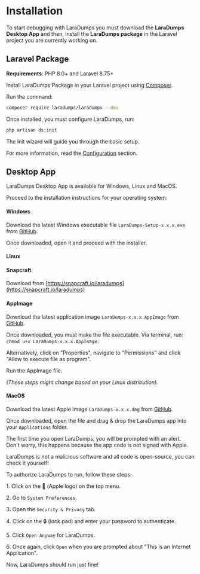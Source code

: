 # Installation

To start debugging with LaraDumps you must download the **LaraDumps Desktop App** and then, install the **LaraDumps package** in the Laravel project you are currently working on.

## Laravel Package

**Requirements**: PHP 8.0+ and Laravel 8.75+

Install LaraDumps Package in your Laravel project using [Composer](https://getcomposer.org).

Run the command:

```bash
composer require laradumps/laradumps --dev
```

Once installed, you must configure LaraDumps, run:

```bash
php artisan ds:init
```

The Init wizard will guide you through the basic setup.

For more information, read the [Configuration](laravel/get-started/configuration.md) section.

## Desktop App

LaraDumps Desktop App is available for Windows, Linux and MacOS.

Proceed to the installation instructions for your operating system:

<!-- tabs:start -->

#### **Windows**

Download the latest Windows executable file `LaraDumps-Setup-x.x.x.exe` from [GitHub](https://github.com/laradumps/app/releases).

Once downloaded, open it and proceed with the installer.

#### **Linux**

#### Snapcraft

Download from [https://snapcraft.io/laradumps](https://snapcraft.io/laradumps)

#### AppImage

Download the latest application image `LaraDumps-x.x.x.AppImage` from [GitHub](https://github.com/laradumps/app/releases).

Once downloaded, you must make the file executable. Via terminal, run: `chmod u+x LaraDumps-x.x.x.AppImage`.

Alternatively, click on "Properties", navigate to "Permissions" and click "Allow to execute file as program".

Run the AppImage file.

*(These steps might change based on your Linux distribution).*

#### **MacOS**

Download the latest Apple image `LaraDumps-x.x.x.dmg` from [GitHub](https://github.com/laradumps/app/releases).

Once downloaded, open the file and drag & drop the LaraDumps app into your `Applications` folder.

The first time you open LaraDumps, you will be prompted with an alert․ Don't worry, this happens because the app code is not signed with Apple.

LaraDumps is not a malicious software and all code is open-source, you can check it yourself!

To authorize LaraDumps to run, follow these steps:

1․ Click on the  (Apple logo) on the top menu.

2․ Go to `System Preferences`.

3․ Open the `Security & Privacy` tab.

4․ Click on the 🔒 (lock pad) and enter your password to authenticate.

5․ Click `Open Anyway` for LaraDumps.

6․ Once again, click `Open` when you are prompted about "This is an Internet Application".

Now, LaraDumps should run just fine!

<!-- tabs:end -->
